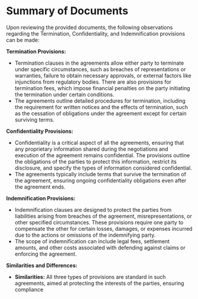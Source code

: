 # Summary of Documents

Upon reviewing the provided documents, the following observations regarding the Termination, Confidentiality, and Indemnification provisions can be made:

**Termination Provisions:**
- Termination clauses in the agreements allow either party to terminate under specific circumstances, such as breaches of representations or warranties, failure to obtain necessary approvals, or external factors like injunctions from regulatory bodies. There are also provisions for termination fees, which impose financial penalties on the party initiating the termination under certain conditions.
- The agreements outline detailed procedures for termination, including the requirement for written notices and the effects of termination, such as the cessation of obligations under the agreement except for certain surviving terms.

**Confidentiality Provisions:**
- Confidentiality is a critical aspect of all the agreements, ensuring that any proprietary information shared during the negotiations and execution of the agreement remains confidential. The provisions outline the obligations of the parties to protect this information, restrict its disclosure, and specify the types of information considered confidential.
- The agreements typically include terms that survive the termination of the agreement, ensuring ongoing confidentiality obligations even after the agreement ends.

**Indemnification Provisions:**
- Indemnification clauses are designed to protect the parties from liabilities arising from breaches of the agreement, misrepresentations, or other specified circumstances. These provisions require one party to compensate the other for certain losses, damages, or expenses incurred due to the actions or omissions of the indemnifying party.
- The scope of indemnification can include legal fees, settlement amounts, and other costs associated with defending against claims or enforcing the agreement.

**Similarities and Differences:**
- **Similarities:** All three types of provisions are standard in such agreements, aimed at protecting the interests of the parties, ensuring compliance